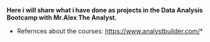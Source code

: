 **Here i will share what i have done as projects in the Data Analysis Bootcamp with Mr.Alex The Analyst.**
* Refernces about the courses: https://www.analystbuilder.com/*
